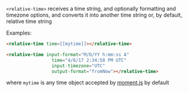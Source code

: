 `<relative-time>` receives a time string, and optionally formatting and timezone
options, and converts it into another time string or, by default, relative time string

Examples:

```html
<relative-time time=[[mytime]]></relative-time>

<relative-time input-format="M/D/YY h:mm:ss A"
                 time="4/6/17 2:34:58 PM UTC"
                 input-timezone="UTC"
                 output-format="fromNow"></relative-time>
```

where `mytime` is any time object accepted by [moment.js](http://momentjs.com/docs/#/parsing/) by default
